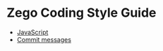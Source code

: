 # Zego Coding Style Guide

- [JavaScript](/languages/JavaScript.md)
- [Commit messages](CommitMessages.md)
